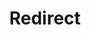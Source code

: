 ﻿---
layout: src/layouts/Redirect.astro
title: Redirect
redirect: https://yamldoc.liuyan.wang/docs/octopus-rest-api/cli/octopus-worker-ssh-create
pubDate:  2023-01-01
navSearch: false
navSitemap: false
navMenu: false
---
